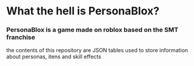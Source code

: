 # What the hell is PersonaBlox?

### PersonaBlox is a game made on roblox based on the SMT franchise

the contents of this repository are JSON tables used to store information about personas, itens and skill effects
